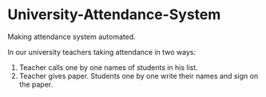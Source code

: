 # University-Attendance-System

Making attendance system automated.

In our university teachers taking attendance in two ways:
1.	Teacher calls one by one names of students in his list.
2.	Teacher gives paper. Students one by one write their names and sign on the paper.


